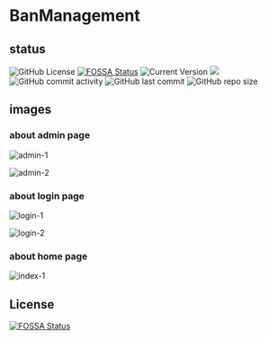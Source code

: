 # BanManagement  
## status  
![GitHub License](https://img.shields.io/github/license/Ban-Management/BanManagement.svg?style=popout-square) [![FOSSA Status](https://app.fossa.io/api/projects/git%2Bgithub.com%2FBanManagementPlus%2FBanManagementWebPlus.svg?type=shield)](https://app.fossa.io/projects/git%2Bgithub.com%2FBanManagementPlus%2FBanManagementWebPlus?ref=badge_shield)
 ![Current Version](https://img.shields.io/github/release/BanManagementPlus/BanManagementWebPlus.svg?style=popout-square)  ![](https://img.shields.io/badge/PHP-%3E%3D5.4-blue.svg)   ![GitHub commit activity](https://img.shields.io/github/commit-activity/m/BanManagementPlus/BanManagementWebPlus.svg?style=popout-square)   ![GitHub last commit](https://img.shields.io/github/last-commit/BanManagementPlus/BanManagementWebPlus.svg?style=popout-square) ![GitHub repo size](https://img.shields.io/github/repo-size/BanManagementPlus/BanManagementWebPlus.svg?style=popout-square)

## images
### about admin page  
![admin-1](https://s2.ax1x.com/2019/04/04/Agc2J1.jpg)

![admin-2](https://s2.ax1x.com/2019/04/04/AgcgiR.jpg)
### about login page  
![login-1](https://s2.ax1x.com/2019/04/04/AgcWz6.jpg)

![login-2](https://s2.ax1x.com/2019/04/04/Agc6o9.jpg)
### about home page
![index-1](https://s2.ax1x.com/2019/04/04/AgcRRx.jpg)

## License
[![FOSSA Status](https://app.fossa.io/api/projects/git%2Bgithub.com%2FBanManagementPlus%2FBanManagementWebPlus.svg?type=large)](https://app.fossa.io/projects/git%2Bgithub.com%2FBanManagementPlus%2FBanManagementWebPlus?ref=badge_large)